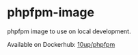 # phpfpm-image
phpfpm image to use on local development.

Available on Dockerhub: [10up/phpfpm](https://hub.docker.com/r/seventhqueen/phpfpm/)
